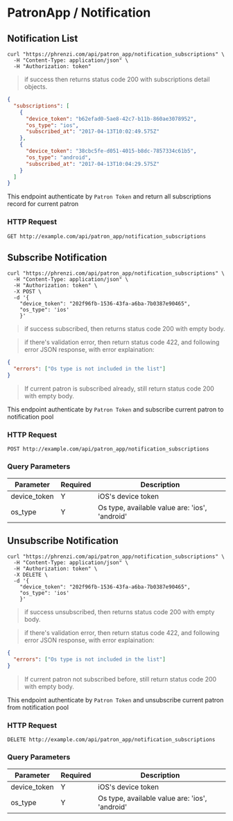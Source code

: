# PatronApp / Notification

## Notification List
```shell
curl "https://phrenzi.com/api/patron_app/notification_subscriptions" \
  -H "Content-Type: application/json" \
  -H "Authorization: token"
```

> if success then returns status code 200 with subscriptions detail objects.


```json
{
  "subscriptions": [
    {
      "device_token": "b62efad0-5ae8-42c7-b11b-860ae3078952",
      "os_type": "ios",
      "subscribed_at": "2017-04-13T10:02:49.575Z"
    },
    {
      "device_token": "38cbc5fe-d051-4015-b8dc-7857334c61b5",
      "os_type": "android",
      "subscribed_at": "2017-04-13T10:04:29.575Z"
    }
  ]
}
```

This endpoint authenticate by `Patron Token` and return all subscriptions record for current patron

### HTTP Request

`GET http://example.com/api/patron_app/notification_subscriptions`

## Subscribe Notification

```shell
curl "https://phrenzi.com/api/patron_app/notification_subscriptions" \
  -H "Content-Type: application/json" \
  -H "Authorization: token" \
  -X POST \
  -d '{
    "device_token": "202f96fb-1536-43fa-a6ba-7b0387e90465",
    "os_type": 'ios'
    }'
```

> if success subscribed, then returns status code 200 with empty body.

> if there's validation error, then return status code 422, and following error JSON
> response, with error explaination:

```json
{
  "errors": ["Os type is not included in the list"]
}
```

> If current patron is subscribed already, still return status code 200 with empty body.


This endpoint authenticate by `Patron Token` and subscribe current patron to notification pool

### HTTP Request

`POST http://example.com/api/patron_app/notification_subscriptions`

### Query Parameters

Parameter | Required | Description
--------- | ----------- | -----------
device_token | Y | iOS's device token
os_type | Y | Os type, available value are: 'ios', 'android'


## Unsubscribe Notification

```shell
curl "https://phrenzi.com/api/patron_app/notification_subscriptions" \
  -H "Content-Type: application/json" \
  -H "Authorization: token" \
  -X DELETE \
  -d '{
    "device_token": "202f96fb-1536-43fa-a6ba-7b0387e90465",
    "os_type": 'ios'
    }'
```

> if success unsubscribed, then returns status code 200 with empty body.

> if there's validation error, then return status code 422, and following error JSON
> response, with error explaination:

```json
{
  "errors": ["Os type is not included in the list"]
}
```

> If current patron not subscribed before, still return status code 200 with empty body.


This endpoint authenticate by `Patron Token` and unsubscribe current patron from notification pool

### HTTP Request

`DELETE http://example.com/api/patron_app/notification_subscriptions`


### Query Parameters

Parameter | Required | Description
--------- | ----------- | -----------
device_token | Y | iOS's device token
os_type | Y | Os type, available value are: 'ios', 'android'
